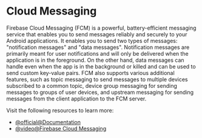 # Cloud Messaging

Firebase Cloud Messaging (FCM) is a powerful, battery-efficient messaging service that enables you to send messages reliably and securely to your Android applications. It enables you to send two types of messages: "notification messages" and "data messages". Notification messages are primarily meant for user notifications and will only be delivered when the application is in the foreground. On the other hand, data messages can handle even when the app is in the background or killed and can be used to send custom key-value pairs. FCM also supports various additional features, such as topic messaging to send messages to multiple devices subscribed to a common topic, device group messaging for sending messages to groups of user devices, and upstream messaging for sending messages from the client application to the FCM server.

Visit the following resources to learn more:

- [@official@Documentation](https://firebase.google.com/docs/cloud-messaging/android/client)
- [@video@Firebase Cloud Messaging](https://www.youtube.com/watch?v=sioEY4tWmLI&list=PLl-K7zZEsYLkuHRCtHTpi6JYHka8oHLft)
